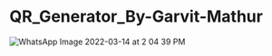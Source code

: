 # QR_Generator_By-Garvit-Mathur

![WhatsApp Image 2022-03-14 at 2 04 39 PM](https://user-images.githubusercontent.com/56271817/158136313-d2ccb371-c912-4379-9fa3-4d009e17b3d2.jpeg)
